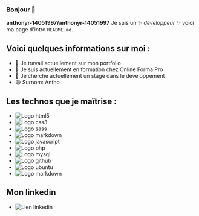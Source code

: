 ### Bonjour 👋

**anthonyr-14051997/anthonyr-14051997** Je suis un ✨ _développeur_ ✨ voici ma page d'intro `README.md`.

## Voici quelques informations sur moi :

- 🔭 Je travail actuellement sur mon portfolio
- 🌱 Je suis actuellement en formation chez Online Forma Pro
- 👯 Je cherche actuellement un stage dans le développement
- 😄 Surnom: Antho

## Les technos que je maîtrise :

- ![Logo html5](https://img.shields.io/badge/HTML5-E34F26?style=for-the-badge&logo=html5&logoColor=white)
- ![Logo css3](https://img.shields.io/badge/CSS3-1572B6?style=for-the-badge&logo=css3&logoColor=white)
- ![Logo sass](https://img.shields.io/badge/Sass-CC6699?style=for-the-badge&logo=sass&logoColor=white)
- ![Logo markdown](https://img.shields.io/badge/Bootstrap-563D7C?style=for-the-badge&logo=bootstrap&logoColor=white)
- ![Logo javascript](https://img.shields.io/badge/JavaScript-323330?style=for-the-badge&logo=javascript&logoColor=F7DF1E)
- ![Logo php](https://img.shields.io/badge/PHP-777BB4?style=for-the-badge&logo=php&logoColor=white)
- ![Logo mysql](https://img.shields.io/badge/MySQL-00000F?style=for-the-badge&logo=mysql&logoColor=white)
- ![Logo github](https://img.shields.io/badge/GitHub-100000?style=for-the-badge&logo=github&logoColor=white)
- ![Logo ubuntu](https://img.shields.io/badge/Ubuntu-E95420?style=for-the-badge&logo=ubuntu&logoColor=white)
- ![Logo markdown](https://img.shields.io/badge/Markdown-000000?style=for-the-badge&logo=markdown&logoColor=white)

## Mon linkedin

- ![Lien linkedin](https://www.linkedin.com/in/anthony-ruby-315b3422a/)
